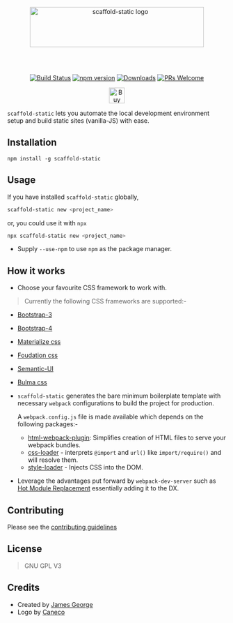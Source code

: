 <p align="center">
	<img src="/art/logo.png" width="400" height="92" alt="scaffold-static logo">
</p>

<br>
<br>

<p align="center">
	<a href="https://travis-ci.com/jamesgeorge007/scaffold-static"><img src="https://travis-ci.com/jamesgeorge007/scaffold-static.svg?branch=master" alt="Build Status"/></a>
	<a href="https://www.npmjs.com/package/scaffold-static"><img src="https://badgen.net/npm/v/scaffold-static" alt="npm version"/></a>
	<a href="https://www.npmjs.com/package/scaffold-static"><img src="https://badgen.net/npm/dm/scaffold-static" alt="Downloads"/></a>
	<a href="http://github.com/jamesgeorge007/scaffold-static/pulls"><img src="https://img.shields.io/badge/PRs%20-welcome-brightgreen.svg" alt="PRs Welcome"/></a>
</p>

<p align="center">
	<a href='https://www.buymeacoffee.com/jamesgeorge007' target='_blank'><img height='36' style='border:0px;height:36px;' src='https://bmc-cdn.nyc3.digitaloceanspaces.com/BMC-button-images/custom_images/orange_img.png' border='0' alt='Buy Me a Coffee' /></a>
</p>

`scaffold-static` lets you automate the local development environment setup and build static sites (vanilla-JS) with ease.

## Installation

`npm install -g scaffold-static`

## Usage

If you have installed `scaffold-static` globally,

```sh
scaffold-static new <project_name>
```

or, you could use it with `npx`

```sh
npx scaffold-static new <project_name>
```

- Supply `--use-npm` to use `npm` as the package manager.

## How it works

- Choose your favourite CSS framework to work with.

> Currently the following CSS frameworks are supported:-

- [Bootstrap-3](https://getbootstrap.com/docs/3.3/)
- [Bootstrap-4](https://getbootstrap.com/)
- [Materialize css](https://materializecss.com/)
- [Foudation css](https://foundation.zurb.com/)
- [Semantic-UI](https://semantic-ui.com/)
- [Bulma css](https://bulma.io/)

- `scaffold-static` generates the bare minimum boilerplate template with necessary `webpack` configurations to build the project for production.

  A `webpack.config.js` file is made available which depends on the following packages:-

  - [html-webpack-plugin](https://github.com/jantimon/html-webpack-plugin): Simplifies creation of HTML files to serve your webpack bundles.
  - [css-loader](https://github.com/webpack-contrib/css-loader) - interprets `@import` and `url()` like `import/require()` and will resolve them.
  - [style-loader](https://github.com/webpack-contrib/style-loader) - Injects CSS into the DOM.

- Leverage the advantages put forward by `webpack-dev-server` such as [Hot Module Replacement](https://webpack.js.org/concepts/hot-module-replacement/) essentially adding it to the DX.

## Contributing

Please see the [contributing guidelines](.github/CONTRIBUTING.md)

## License

> GNU GPL V3

## Credits

- Created by [James George](https://twitter.com/james_madhacks)
- Logo by [Caneco](https://twitter.com/caneco)
